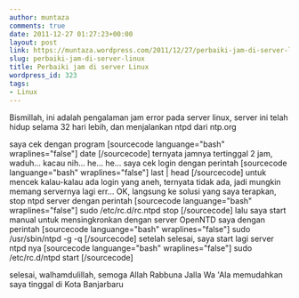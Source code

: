 ```yaml
---
author: muntaza
comments: true
date: 2011-12-27 01:27:23+00:00
layout: post
link: https://muntaza.wordpress.com/2011/12/27/perbaiki-jam-di-server-linux/
slug: perbaiki-jam-di-server-linux
title: Perbaiki jam di server Linux
wordpress_id: 323
tags:
- Linux
---
```


Bismillah,
ini adalah pengalaman jam error pada server linux, server ini telah hidup selama 32 hari lebih, dan menjalankan ntpd dari ntp.org 

saya cek dengan program 
[sourcecode languange="bash" wraplines="false"]
date
[/sourcecode]
ternyata jamnya tertinggal 2 jam, waduh... kacau nih... he... he...
saya cek login dengan perintah 
[sourcecode languange="bash" wraplines="false"]
last | head
[/sourcecode]
untuk mencek kalau-kalau ada login yang aneh, ternyata tidak ada, jadi mungkin memang servernya lagi err... OK, langsung ke solusi yang saya terapkan, stop ntpd server dengan perintah 
[sourcecode languange="bash" wraplines="false"]
sudo /etc/rc.d/rc.ntpd stop
[/sourcecode]
lalu saya start manual untuk mensingkronkan dengan server OpenNTD saya dengan perintah 
[sourcecode languange="bash" wraplines="false"]
sudo /usr/sbin/ntpd -g -q
[/sourcecode]
setelah selesai, saya start lagi server ntpd nya 
[sourcecode languange="bash" wraplines="false"]
sudo /etc/rc.d/ntpd start
[/sourcecode]

selesai,
walhamdulillah, semoga Allah Rabbuna Jalla Wa 'Ala memudahkan saya tinggal di Kota Banjarbaru
